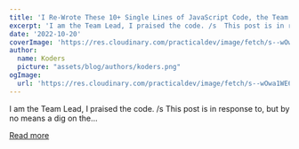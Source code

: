 ```yaml
---
title: 'I Re-Wrote These 10+ Single Lines of JavaScript Code, the Team Lead Praised the Code for Being Elegant'
excerpt: 'I am the Team Lead, I praised the code. /s  This post is in response to, but by no means a dig on the...'
date: '2022-10-20'
coverImage: 'https://res.cloudinary.com/practicaldev/image/fetch/s--wOwa1WE6--/c_imagga_scale,f_auto,fl_progressive,h_420,q_66,w_1000/https://dev-to-uploads.s3.amazonaws.com/uploads/articles/2gg3rbx6ndgctb9cibwm.gif'
author:
  name: Koders
  picture: "assets/blog/authors/koders.png"
ogImage:
  url: 'https://res.cloudinary.com/practicaldev/image/fetch/s--wOwa1WE6--/c_imagga_scale,f_auto,fl_progressive,h_420,q_66,w_1000/https://dev-to-uploads.s3.amazonaws.com/uploads/articles/2gg3rbx6ndgctb9cibwm.gif'
---
```


I am the Team Lead, I praised the code. /s  This post is in response to, but by no means a dig on the...

[Read more](https://dev.to/rida/i-re-wrote-these-10-single-lines-of-javascript-code-the-team-lead-praised-the-code-for-being-elegant-ec)
